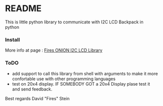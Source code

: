 # README #

This is little python library to communicate with I2C LCD Backpack in python

### Install ###

More info at page : [Fires ONION I2C LCD Library](http://davidstein.cz/2016/03/13/onion-io-i2c-lcd-16x220x4-backpack-library/)

### ToDO ###
* add support to call this library from shell with arguments to make it more confortable use with other programming languages
* test on 20x4 display. IF SOMEBODY GOT a 20x4 Display plase test it and send feedback. 


Best regards David "Fires" Stein